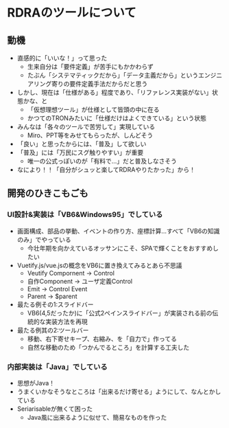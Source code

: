 # RDRAのツールについて

## 動機

- 直感的に「いいな！」って思った
  - 生来自分は「要件定義」が苦手にもかかわらず
  - たぶん「システマティックだから」「データ主義だから」というエンジニアリング寄りの要件定義手法だからだと思う
- しかし、現在は「仕様がある」程度であり、「リファレンス実装がない」状態かな、と
  - 「仮想理想ツール」が仕様として皆頭の中に在る
  - かつてのTRONみたいに「仕様だけはよくできている」という状態
- みんなは「各々のツールで苦労して」実現している
  - Miro、PPT等をみせてもらったが、しんどそう
- 「良い」と思ったからには、「普及」して欲しい
- 「普及」には「万民にスグ触りやすい」が重要
  - 唯一の公式っぽいのが「有料で…」だと普及しなさそう
- なにより！！「自分がシュッと楽してRDRAやりたかった」から！

## 開発のひきこもごも

### UI設計&実装は「VB6&Windows95」でしている

- 画面構成、部品の挙動、イベントの作り方、座標計算…すべて「VB6の知識のみ」でやっている
  - 今壮年期を向かえているオッサンにこそ、SPAで輝くことをおすすめしたい
- Vuetify.js/vue.jsの概念をVB6に置き換えてみるとあら不思議
  - Veutify Compornent -> Control
  - 自作Component -> ユーザ定義Control
  - Emit -> Control Event
  - Parent -> $parent
- 最たる例その1:スライドバー
  - VB6(4,5だったか)に「公式2ペインスライドバー」が実装される前の伝統的な実装方法を再現
- 最たる例其の2:ツールバー
  - 移動、右下寄せキープ、右縮み、を「自力で」作ってる
  - 自然な移動のため「つかんでるところ」を計算する工夫した

### 内部実装は「Java」でしている

- 思想がJava！
- うまくいかなそうなところは「出来るだけ寄せる」ようにして、なんとかしている
- Seriarisableが無くて困った
  - Java風に出来るように似せて、簡易なものを作った